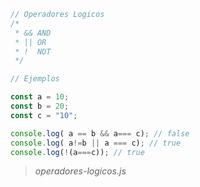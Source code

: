 ```javascript
// Operadores Logicos
/*
 * && AND
 * || OR
 * !  NOT
 */

// Ejemplos

const a = 10;
const b = 20;
const c = "10";

console.log( a == b && a=== c); // false
console.log( a!=b || a === c); // true
console.log(!(a===c)); // true
```

> *operadores-logicos.js*


